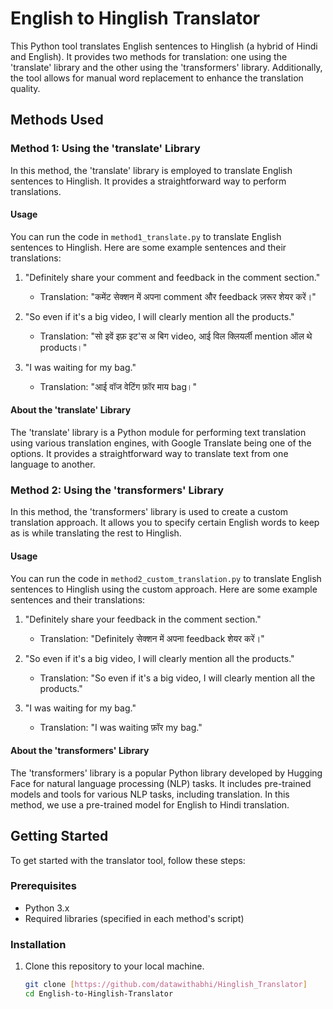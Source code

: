 # English to Hinglish Translator

This Python tool translates English sentences to Hinglish (a hybrid of Hindi and English). It provides two methods for translation: one using the 'translate' library and the other using the 'transformers' library. Additionally, the tool allows for manual word replacement to enhance the translation quality.

## Methods Used

### Method 1: Using the 'translate' Library

In this method, the 'translate' library is employed to translate English sentences to Hinglish. It provides a straightforward way to perform translations.

#### Usage

You can run the code in `method1_translate.py` to translate English sentences to Hinglish. Here are some example sentences and their translations:

1. "Definitely share your comment and feedback in the comment section."
   - Translation: "कमेंट सेक्शन में अपना comment और feedback ज़रूर शेयर करें।"

2. "So even if it's a big video, I will clearly mention all the products."
   - Translation: "सो इवें इफ़ इट'स अ बिग video, आई विल क्लियर्ली mention ऑल थे products।"

3. "I was waiting for my bag."
   - Translation: "आई वॉज वेटिंग फ़ॉर माय bag।"

#### About the 'translate' Library

The 'translate' library is a Python module for performing text translation using various translation engines, with Google Translate being one of the options. It provides a straightforward way to translate text from one language to another.

### Method 2: Using the 'transformers' Library

In this method, the 'transformers' library is used to create a custom translation approach. It allows you to specify certain English words to keep as is while translating the rest to Hinglish.

#### Usage

You can run the code in `method2_custom_translation.py` to translate English sentences to Hinglish using the custom approach. Here are some example sentences and their translations:

1. "Definitely share your feedback in the comment section."
   - Translation: "Definitely सेक्शन में अपना feedback शेयर करें।"

2. "So even if it's a big video, I will clearly mention all the products."
   - Translation: "So even if it's a big video, I will clearly mention all the products."

3. "I was waiting for my bag."
   - Translation: "I was waiting फ़ॉर my bag."

#### About the 'transformers' Library

The 'transformers' library is a popular Python library developed by Hugging Face for natural language processing (NLP) tasks. It includes pre-trained models and tools for various NLP tasks, including translation. In this method, we use a pre-trained model for English to Hindi translation.

## Getting Started

To get started with the translator tool, follow these steps:

### Prerequisites

- Python 3.x
- Required libraries (specified in each method's script)

### Installation

1. Clone this repository to your local machine.

   ```bash
   git clone [https://github.com/datawithabhi/Hinglish_Translator]
   cd English-to-Hinglish-Translator
